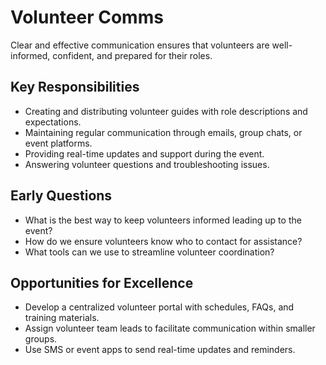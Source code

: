 # Volunteer Comms

Clear and effective communication ensures that volunteers are well-informed, confident, and prepared for their roles.

## Key Responsibilities
- Creating and distributing volunteer guides with role descriptions and expectations.
- Maintaining regular communication through emails, group chats, or event platforms.
- Providing real-time updates and support during the event.
- Answering volunteer questions and troubleshooting issues.

## Early Questions
- What is the best way to keep volunteers informed leading up to the event?
- How do we ensure volunteers know who to contact for assistance?
- What tools can we use to streamline volunteer coordination?

## Opportunities for Excellence
- Develop a centralized volunteer portal with schedules, FAQs, and training materials.
- Assign volunteer team leads to facilitate communication within smaller groups.
- Use SMS or event apps to send real-time updates and reminders.